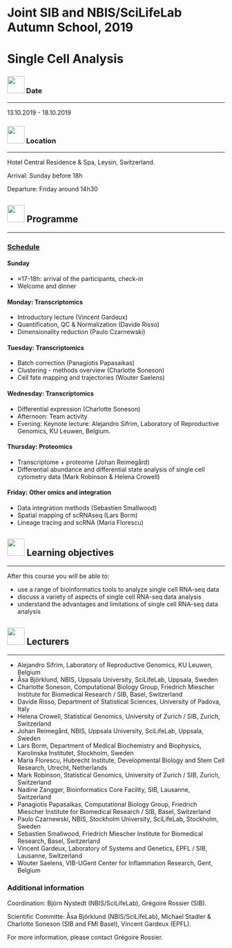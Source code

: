 # Joint SIB and NBIS/SciLifeLab Autumn School, 2019
# Single Cell Analysis

### <img border="0" src="https://www.svgrepo.com/show/20800/event-date-and-time-symbol.svg" width="40" height="40"> Date

***

13.10.2019 - 18.10.2019

### <img border="0" src="https://www.svgrepo.com/show/4199/placeholder-on-a-map.svg" width="40" height="40"> Location

***

Hotel Central Residence & Spa, Leysin, Switzerland.

Arrival: Sunday before 18h

Departure: Friday around 14h30

## <img border="0" src="https://www.svgrepo.com/show/158264/schedule.svg" width="40" height="40"> Programme

***

### [Schedule](schedule.md)

#### Sunday

* ≈17-18h: arrival of the participants, check-in
* Welcome and dinner

#### Monday: Transcriptomics

* Introductory lecture (Vincent Gardeux)
* Quantification, QC & Normalization (Davide Risso)
* Dimensionality reduction (Paulo Czarnewski)

#### Tuesday: Transcriptomics

* Batch correction (Panagiotis Papasaikas)
* Clustering - methods overview (Charlotte Soneson)
* Cell fate mapping and trajectories (Wouter Saelens)

#### Wednesday: Transcriptomics

* Differential expression (Charlotte Soneson)
* Afternoon: Team activity
* Evening: Keynote lecture: Alejandro Sifrim, Laboratory of Reproductive Genomics, KU Leuwen, Belgium.

#### Thursday: Proteomics

* Transcriptome + proteome (Johan Reimegård)
* Differential abundance and differential state analysis of single cell cytometry data (Mark Robinson & Helena Crowell)

#### Friday: Other omics and integration

* Data integration methods (Sebastien Smallwood)
* Spatial mapping of scRNAseq (Lars Borm)
* Lineage tracing and scRNA (Maria Florescu)


## <img border="0" src="https://www.svgrepo.com/show/410/list.svg" width="40" height="40"> Learning objectives

***

After this course you will be able to:
- use a range of bioinformatics tools to analyze single cell RNA-seq data
- discuss a variety of aspects of single cell RNA-seq data analysis
- understand the advantages and limitations of single cell RNA-seq data analysis

## <img border="0" src="https://www.svgrepo.com/show/38706/group-of-people.svg" width="40" height="40"> Lecturers

***

- Alejandro Sifrim, Laboratory of Reproductive Genomics, KU Leuwen, Belgium
- Åsa Björklund, NBIS, Uppsala University, SciLifeLab, Uppsala, Sweden
- Charlotte Soneson, Computational Biology Group, Friedrich Miescher Institute for Biomedical Research / SIB, Basel, Switzerland
- Davide Risso, Department of Statistical Sciences, University of Padova, Italy
- Helena Crowell, Statistical Genomics, University of Zurich / SIB, Zurich, Switzerland
- Johan Reimegård, NBIS, Uppsala University, SciLifeLab, Uppsala, Sweden
- Lars Borm, Department of Medical Biochemistry and Biophysics, Karolinska Institutet, Stockholm, Sweden
- Maria Florescu, Hubrecht Institute, Developmental Biology and Stem Cell Research, Utrecht, Netherlands
- Mark Robinson, Statistical Genomics, University of Zurich / SIB, Zurich, Switzerland
- Nadine Zangger, Bioinformatics Core Facility, SIB, Lausanne, Switzerland
- Panagiotis Papasaikas, Computational Biology Group, Friedrich Miescher Institute for Biomedical Research / SIB, Basel, Switzerland
- Paulo Czarnewski, NBIS, Stockholm University, SciLifeLab, Stockholm, Sweden
- Sebastien Smallwood, Friedrich Miescher Institute for Biomedical Research, Basel, Switzerland
- Vincent Gardeux, Laboratory of Systems and Genetics, EPFL / SIB, Lausanne, Switzerland
- Wouter Saelens, VIB-UGent Center for Inflammation Research, Gent, Belgium

### Additional information

Coordination: Björn Nystedt (NBIS/SciLifeLab), Grégoire Rossier (SIB).

Scientific Committe: Åsa Björklund (NBIS/SciLifeLab), Michael Stadler & Charlotte Soneson (SIB and FMI Basel), Vincent Gardeux (EPFL).

For more information, please contact Grégoire Rossier.
